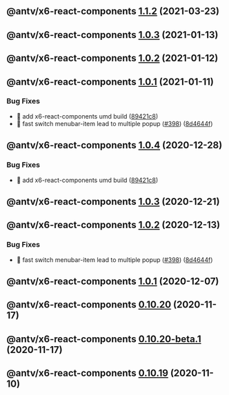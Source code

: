 ## @antv/x6-react-components [1.1.2](https://github.com/antvis/x6/compare/@antv/x6-react-components@1.1.1...@antv/x6-react-components@1.1.2) (2021-03-23)

## @antv/x6-react-components [1.0.3](https://github.com/antvis/x6/compare/@antv/x6-react-components@1.0.2...@antv/x6-react-components@1.0.3) (2021-01-13)

## @antv/x6-react-components [1.0.2](https://github.com/antvis/x6/compare/@antv/x6-react-components@1.0.1...@antv/x6-react-components@1.0.2) (2021-01-12)

## @antv/x6-react-components [1.0.1](https://github.com/antvis/x6/compare/@antv/x6-react-components@1.0.0...@antv/x6-react-components@1.0.1) (2021-01-11)


### Bug Fixes

* 🐛 add x6-react-components umd build ([89421c8](https://github.com/antvis/x6/commit/89421c88afa141fe753cfca65a3c9132007057ce))
* 🐛 fast switch menubar-item lead to multiple popup ([#398](https://github.com/antvis/x6/issues/398)) ([8d4644f](https://github.com/antvis/x6/commit/8d4644f27c1f837a422703bcb1ef049c9c2794b8))

## @antv/x6-react-components [1.0.4](https://github.com/antvis/x6/compare/@antv/x6-react-components@1.0.3...@antv/x6-react-components@1.0.4) (2020-12-28)


### Bug Fixes

* 🐛 add x6-react-components umd build ([89421c8](https://github.com/antvis/x6/commit/89421c88afa141fe753cfca65a3c9132007057ce))

## @antv/x6-react-components [1.0.3](https://github.com/antvis/x6/compare/@antv/x6-react-components@1.0.2...@antv/x6-react-components@1.0.3) (2020-12-21)

## @antv/x6-react-components [1.0.2](https://github.com/antvis/x6/compare/@antv/x6-react-components@1.0.1...@antv/x6-react-components@1.0.2) (2020-12-13)


### Bug Fixes

* 🐛 fast switch menubar-item lead to multiple popup ([#398](https://github.com/antvis/x6/issues/398)) ([8d4644f](https://github.com/antvis/x6/commit/8d4644f27c1f837a422703bcb1ef049c9c2794b8))

## @antv/x6-react-components [1.0.1](https://github.com/antvis/x6/compare/@antv/x6-react-components@1.0.0...@antv/x6-react-components@1.0.1) (2020-12-07)

## @antv/x6-react-components [0.10.20](https://github.com/antvis/x6/compare/@antv/x6-react-components@0.10.19...@antv/x6-react-components@0.10.20) (2020-11-17)

## @antv/x6-react-components [0.10.20-beta.1](https://github.com/antvis/x6/compare/@antv/x6-react-components@0.10.19...@antv/x6-react-components@0.10.20-beta.1) (2020-11-17)

## @antv/x6-react-components [0.10.19](https://github.com/antvis/x6/compare/@antv/x6-react-components@0.10.18...@antv/x6-react-components@0.10.19) (2020-11-10)
